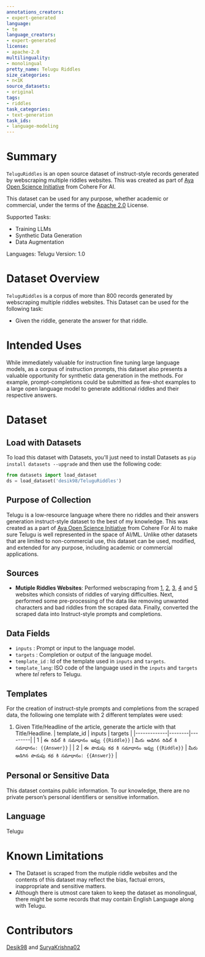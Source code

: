 ```yaml
---
annotations_creators:
- expert-generated
language:
- te
language_creators:
- expert-generated
license:
- apache-2.0
multilinguality:
- monolingual
pretty_name: Telugu Riddles
size_categories:
- n<1K
source_datasets:
- original
tags:
- riddles
task_categories:
- text-generation
task_ids:
- language-modeling
---
```


# Summary
`TeluguRiddles` is an open source dataset of instruct-style records generated by webscraping multiple riddles websites. This was created as part of [Aya Open Science Initiative](https://sites.google.com/cohere.com/aya-en/home) from Cohere For AI.

This dataset can be used for any purpose, whether academic or commercial, under the terms of the [Apache 2.0](https://opensource.org/license/apache-2-0) License.

Supported Tasks:
- Training LLMs
- Synthetic Data Generation
- Data Augmentation

Languages: Telugu Version: 1.0

# Dataset Overview
`TeluguRiddles` is a corpus of more than 800 records generated by webscraping multiple riddles websites. This Dataset can be used for the following task:
- Given the riddle, generate the answer for that riddle.

# Intended Uses
While immediately valuable for instruction fine tuning large language models, as a corpus of instruction prompts, this dataset also presents a valuable opportunity for synthetic data generation in the methods. For example, prompt-completions could be submitted as few-shot examples to a large open language model to generate additional riddles and their respective answers.

# Dataset

## Load with Datasets
To load this dataset with Datasets, you'll just need to install Datasets as `pip install datasets --upgrade` and then use the following code:

```python
from datasets import load_dataset
ds = load_dataset('desik98/TeluguRiddles')
```

## Purpose of Collection
Telugu is a low-resource language where there no riddles and their answers generation instruct-style dataset to the best of my knowledge. This was created as a part of [Aya Open Science Initiative](https://sites.google.com/cohere.com/aya-en/home) from Cohere For AI to make sure Telugu is well represented in the space of AI/ML. Unlike other datasets that are limited to non-commercial use, this dataset can be used, modified, and extended for any purpose, including academic or commercial applications.

## Sources
- **Mutiple Riddles Websites**: Performed webscraping from [1](https://telugupatham.blogspot.com/p/podupu-kathalu.html), [2](http://www.maganti.org/podupu/podupu1.html), [3](https://teluguadda.co.in/podupu-kathalu-telugu-with-answers/), [4](http://palukuteniyalu.blogspot.com/2016/03/blog-post_17.html) and [5](http://mostusefulthings.blogspot.com/2011/06/blog-post.html) websites which consists of riddles of varying difficulties. Next, performed some pre-processing of the data like removing unwanted characters and bad riddles from the scraped data. Finally, converted the scraped data into Instruct-style prompts and completions.

## Data Fields
- `inputs`       : Prompt or input to the language model.
- `targets`      : Completion or output of the language model.
- `template_id`  : Id of the template used in `inputs` and `targets`.
- `template_lang`: ISO code of the language used in the `inputs` and `targets` where *tel* refers to Telugu.

## Templates
For the creation of instruct-style prompts and completions from the scraped data, the following one template with 2 different templates were used:
1. Given Title/Headline of the article, generate the article with that Title/Headline.
   | template_id | inputs | targets |
   |-------------|--------|---------|
   | 1 | ```ఈ రిడిల్ కి సమాధానం ఇవ్వు {{Riddle}}``` | ```మీరు అడిగిన రిడిల్ కి సమాధానం: {{Answer}}``` |
   | 2 | ```ఈ పొడుపు కథ కి సమాధానం ఇవ్వు {{Riddle}}``` | ```మీరు అడిగిన పొడుపు కథ కి సమాధానం: {{Answer}}``` |

## Personal or Sensitive Data
This dataset contains public information. To our knowledge, there are no private person’s personal identifiers or sensitive information.

## Language
Telugu

# Known Limitations
- The Dataset is scraped from the mutiple riddle websites and the contents of this dataset may reflect the bias, factual errors, inappropriate and sensitive matters.
- Although there is utmost care taken to keep the dataset as monolingual, there might be some records that may contain English Language along with Telugu.

# Contributors
[Desik98](https://github.com/desik1998) and [SuryaKrishna02](https://github.com/SuryaKrishna02)
